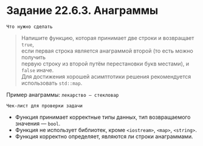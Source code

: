 # Задание 22.6.3. Анаграммы

`Что нужно сделать`

> Напишите функцию, которая принимает две строки и возвращает `true`, <br>
> если первая строка является анаграммой второй (то есть можно получить <br>
> первую строку из второй путём перестановки букв местами), и `false` иначе. <br>
> Для достижения хорошей асимптотики решения рекомендуется использовать `std::map`.

Пример анаграммы: `лекарство — стекловар`

`Чек-лист для проверки задачи`

* Функция принимает корректные типы данных, тип возвращаемого значения — `bool`.
* Функция не использует библиотек, кроме `<iostream>`, `<map>`, `<string>`.
* Функция корректно определяет, являются ли строки анаграммами.